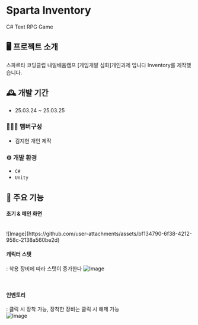 # Sparta Inventory 
C# Text RPG Game


## 🖥️ 프로젝트 소개
스파르타 코딩클럽 내일배움캠프 [게임개발 심화]개인과제 입니다
Inventory를 제작했습니다.
<br>

## 🕰️ 개발 기간
* 25.03.24 ~ 25.03.25

### 🧑‍🤝‍🧑 맴버구성
 - 김지현 개인 제작

### ⚙️ 개발 환경
- `C#`
- `Unity`

## 📌 주요 기능
#### 초기 & 메인 화면 
<br>
![Image](https://github.com/user-attachments/assets/bf134790-6f38-4212-958c-2138a560be2d)

<br>

#### 캐릭터 스탯 
: 착용 장비에 따라 스탯이 증가한다
![Image](https://github.com/user-attachments/assets/6eae7e09-1f78-413d-8965-0d37fe9e3eb7)

<br>

#### 인벤토리 
: 클릭 시 장착 가능, 장착한 장비는 클릭 시 해제 가능
<br>
![Image](https://github.com/user-attachments/assets/8caa241b-1f06-471a-97a3-a48b79208793)
